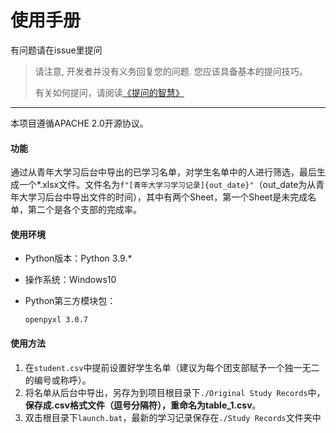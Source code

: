 # 使用手册

有问题请在issue里提问

> 请注意, 开发者并没有义务回复您的问题. 您应该具备基本的提问技巧。
>
> 有关如何提问，请阅读[《提问的智慧》](https://github.com/ryanhanwu/How-To-Ask-Questions-The-Smart-Way/blob/main/README-zh_CN.md)
>

---

本项目遵循APACHE 2.0开源协议。

#### 功能

通过从青年大学习后台中导出的已学习名单，对学生名单中的人进行筛选，最后生成一个*.xlsx文件。文件名为`f"[青年大学习学习记录]{out_date}"`（out_date为从青年大学习后台中导出文件的时间），其中有两个Sheet，第一个Sheet是未完成名单，第二个是各个支部的完成率。

#### 使用环境

- Python版本：Python 3.9.*

- 操作系统：Windows10

- Python第三方模块包：

  ```
  openpyxl 3.0.7
  ```

  

#### 使用方法

1. 在`student.csv`中提前设置好学生名单（建议为每个团支部赋予一个独一无二的编号或称呼）。
2. 将名单从后台中导出，另存为到项目根目录下`./Original Study Records`中，**保存成.csv格式文件（逗号分隔符），重命名为table_1.csv**。
3. 双击根目录下`launch.bat`，最新的学习记录保存在`./Study Records`文件夹中



